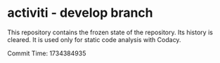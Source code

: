 # activiti - develop branch

This repository contains the frozen state of the repository.
Its history is cleared. It is used only for static code
analysis with Codacy.

Commit Time: 1734384935